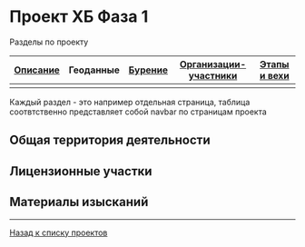 # Проект ХБ Фаза 1

Разделы по проекту

| [Описание](1.html) | Геоданные | [Бурение](1_well.html) | [Организации-участники](1_org.html) | [Этапы и вехи](1_plan.html) |
|-------|--------|---------|---------|---------|
| |  | |  | |

Каждый раздел - это например отдельная страница, таблица соотвтственно представляет собой navbar по страницам проекта

## Общая территория деятельности

## Лицензионные участки

## Материалы изысканий

---

[Назад к списку проектов](https://ygpn.github.io/)
